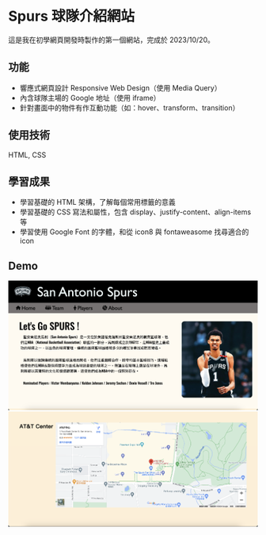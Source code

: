 # Spurs 球隊介紹網站

這是我在初學網頁開發時製作的第一個網站，完成於 2023/10/20。

## 功能

- 響應式網頁設計 Responsive Web Design（使用 Media Query）
- 內含球隊主場的 Google 地址（使用 iframe）
- 針對畫面中的物件有作互動功能（如：hover、transform、transition）

## 使用技術

HTML, CSS

## 學習成果

- 學習基礎的 HTML 架構，了解每個常用標籤的意義
- 學習基礎的 CSS 寫法和屬性，包含 display、justify-content、align-items 等
- 學習使用 Google Font 的字體，和從 icon8 與 fontaweasome 找尋適合的 icon

## Demo

![image](https://github.com/Alex900806/Spurs-website/blob/main/demo1.png)
![image](https://github.com/Alex900806/Spurs-website/blob/main/demo2.png)
